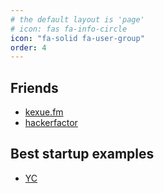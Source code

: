```yaml
---
# the default layout is 'page'
# icon: fas fa-info-circle
icon: "fa-solid fa-user-group"
order: 4
---
```


## Friends
+ [kexue.fm](https://kexue.fm/)
+ [hackerfactor](https://hackerfactor.com/index.php)

## Best startup examples
+ [YC](https://www.ycombinator.com/companies)